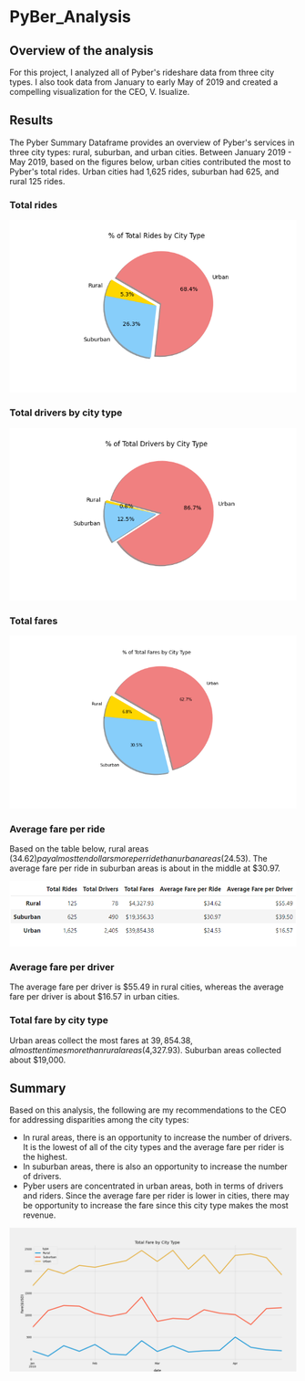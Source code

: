 # PyBer_Analysis

## Overview of the analysis

For this project, I analyzed all of Pyber's rideshare data from three city types. I also took data from January to early May of 2019 and created a compelling visualization for the CEO, V. Isualize.

## Results
The Pyber Summary Dataframe provides an overview of Pyber's services in three city types: rural, suburban, and urban cities. Between January 2019 - May 2019, based on the figures below, urban cities contributed the most to Pyber's total rides. Urban cities had 1,625 rides, suburban had 625, and rural 125 rides.

### Total rides
![Analysis/Fig6.png](https://github.com/c-ramos/PyBer_Analysis/blob/41245b41cf6ad2bc90b8a136bcaa25526bcc671a/Analysis/Fig6.png)

### Total drivers by city type
![Analysis/Fig7.png](https://github.com/c-ramos/PyBer_Analysis/blob/41245b41cf6ad2bc90b8a136bcaa25526bcc671a/Analysis/Fig7.png)

### Total fares
![Analysis/Fig5.png](https://github.com/c-ramos/PyBer_Analysis/blob/41245b41cf6ad2bc90b8a136bcaa25526bcc671a/Analysis/Fig5.png)

### Average fare per ride
Based on the table below, rural areas ($34.62) pay almost ten dollars more per ride than urban areas ($24.53). The average fare per ride in suburban areas is about in the middle at $30.97.

![Analysis/city_type_summary.png](https://github.com/c-ramos/PyBer_Analysis/blob/09db971af3744fa5f37e8f065a728f5f9686e6e0/Analysis/city_type_summary.png)
### Average fare per driver
The average fare per driver is $55.49 in rural cities, whereas the average fare per driver is about $16.57 in urban cities.

### Total fare by city type
Urban areas collect the most fares at $39,854.38, almost ten times more than rural areas ($4,327.93). Suburban areas collected about $19,000.

## Summary
Based on this analysis, the following are my recommendations to the CEO for addressing disparities among the city types: 
- In rural areas, there is an opportunity to increase the number of drivers. It is the lowest of all of the city types and the average fare per rider is the highest. 
- In suburban areas, there is also an opportunity to increase the number of drivers.
- Pyber users are concentrated in urban areas, both in terms of drivers and riders. Since the average fare per rider is lower in cities, there may be opportunity to increase the fare since this city type makes the most revenue.

![Analysis/PyBer_fare_summary.png](https://github.com/c-ramos/PyBer_Analysis/blob/41245b41cf6ad2bc90b8a136bcaa25526bcc671a/Analysis/PyBer_fare_summary.png)
